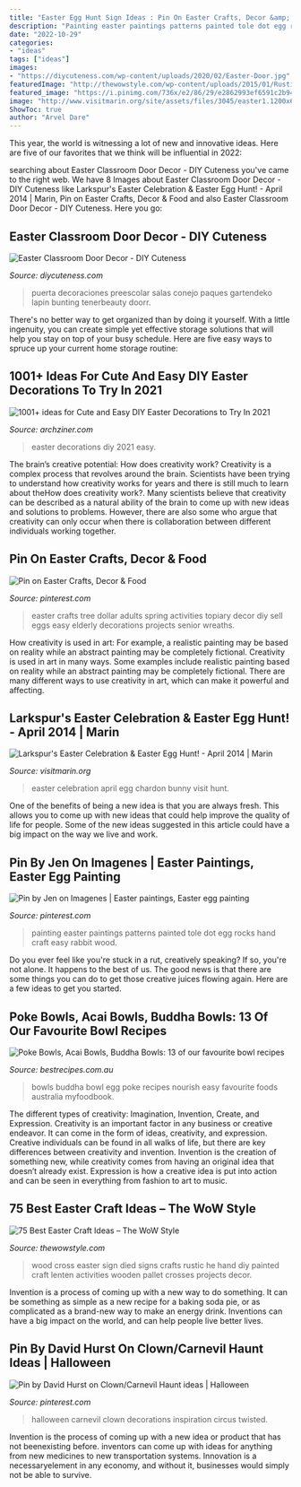 ```yaml
---
title: "Easter Egg Hunt Sign Ideas : Pin On Easter Crafts, Decor &amp; Food"
description: "Painting easter paintings patterns painted tole dot egg rocks hand craft easy rabbit wood"
date: "2022-10-29"
categories:
- "ideas"
tags: ["ideas"]
images:
- "https://diycuteness.com/wp-content/uploads/2020/02/Easter-Door.jpg"
featuredImage: "http://thewowstyle.com/wp-content/uploads/2015/01/Rustic-hand-painted-wood-Easter-sign-with-cross.jpg"
featured_image: "https://i.pinimg.com/736x/e2/86/29/e2862993ef6591c2b94298707dfb2272.jpg"
image: "http://www.visitmarin.org/site/assets/files/3045/easter1.1200x630.jpg"
ShowToc: true
author: "Arvel Dare"
---
```



This year, the world is witnessing a lot of new and innovative ideas. Here are five of our favorites that we think will be influential in 2022: 

	

		
searching about Easter Classroom Door Decor - DIY Cuteness you've came to the right web. We have 8 Images about Easter Classroom Door Decor - DIY Cuteness like Larkspur&#039;s Easter Celebration &amp; Easter Egg Hunt! - April 2014 | Marin, Pin on Easter Crafts, Decor &amp; Food and also Easter Classroom Door Decor - DIY Cuteness. Here you go:
		
    
## Easter Classroom Door Decor - DIY Cuteness

<img loading=lazy src="https://diycuteness.com/wp-content/uploads/2020/02/Easter-Door.jpg" onerror="this.onerror=null;this.src='https://tse2.mm.bing.net/th?id=OIP.1UFplpeSjRDatU049aEz7gHaJ4&amp;pid=15.1';" alt="Easter Classroom Door Decor - DIY Cuteness">

_Source: diycuteness.com_

>puerta decoraciones preescolar salas conejo paques gartendeko lapin bunting tenerbeauty doorr. 

	

There's no better way to get organized than by doing it yourself. With a little ingenuity, you can create simple yet effective storage solutions that will help you stay on top of your busy schedule. Here are five easy ways to spruce up your current home storage routine: 

    
## 1001+ Ideas For Cute And Easy DIY Easter Decorations To Try In 2021

<img loading=lazy src="https://archziner.com/wp-content/uploads/2021/03/three-large-ceramic-eggs-decorated-in-pink-green-with-butterflies-easter-decorations-gold-bunny-figurines.jpg" onerror="this.onerror=null;this.src='https://tse2.mm.bing.net/th?id=OIP.5LCZMZII3kjSaUGZIxe45wHaJ5&amp;pid=15.1';" alt="1001+ ideas for Cute and Easy DIY Easter Decorations to Try In 2021">

_Source: archziner.com_

>easter decorations diy 2021 easy. 

	

The brain’s creative potential: How does creativity work?
Creativity is a complex process that revolves around the brain. Scientists have been trying to understand how creativity works for years and there is still much to learn about theHow does creativity work?. Many scientists believe that creativity can be described as a natural ability of the brain to come up with new ideas and solutions to problems. However, there are also some who argue that creativity can only occur when there is collaboration between different individuals working together.

    
## Pin On Easter Crafts, Decor &amp; Food

<img loading=lazy src="https://i.pinimg.com/736x/fe/4e/46/fe4e46002008e9680a8e5d68cd8228fc--dollar-tree-easter-crafts-easter-ideas-decoration-dollar-tree.jpg" onerror="this.onerror=null;this.src='https://tse1.mm.bing.net/th?id=OIP.M2uYQUbHY2nAZyFYFc71CgHaJ3&amp;pid=15.1';" alt="Pin on Easter Crafts, Decor &amp; Food">

_Source: pinterest.com_

>easter crafts tree dollar adults spring activities topiary decor diy sell eggs easy elderly decorations projects senior wreaths. 

	

How creativity is used in art: For example, a realistic painting may be based on reality while an abstract painting may be completely fictional.
Creativity is used in art in many ways. Some examples include realistic painting based on reality while an abstract painting may be completely fictional. There are many different ways to use creativity in art, which can make it powerful and affecting.

    
## Larkspur&#039;s Easter Celebration &amp; Easter Egg Hunt! - April 2014 | Marin

<img loading=lazy src="http://www.visitmarin.org/site/assets/files/3045/easter1.1200x630.jpg" onerror="this.onerror=null;this.src='https://tse1.mm.bing.net/th?id=OIP.aQ9KDorrBNxN8sLfqfjAKQHaD4&amp;pid=15.1';" alt="Larkspur&#039;s Easter Celebration &amp; Easter Egg Hunt! - April 2014 | Marin">

_Source: visitmarin.org_

>easter celebration april egg chardon bunny visit hunt. 

	

One of the benefits of being a new idea is that you are always fresh. This allows you to come up with new ideas that could help improve the quality of life for people. Some of the new ideas suggested in this article could have a big impact on the way we live and work.

    
## Pin By Jen On Imagenes | Easter Paintings, Easter Egg Painting

<img loading=lazy src="https://i.pinimg.com/736x/e2/86/29/e2862993ef6591c2b94298707dfb2272.jpg" onerror="this.onerror=null;this.src='https://tse2.mm.bing.net/th?id=OIP.N-noo8kJ3t-hYnaWwEYMugHaLb&amp;pid=15.1';" alt="Pin by Jen on Imagenes | Easter paintings, Easter egg painting">

_Source: pinterest.com_

>painting easter paintings patterns painted tole dot egg rocks hand craft easy rabbit wood. 

	

Do you ever feel like you're stuck in a rut, creatively speaking? If so, you're not alone. It happens to the best of us. The good news is that there are some things you can do to get those creative juices flowing again. Here are a few ideas to get you started.

    
## Poke Bowls, Acai Bowls, Buddha Bowls: 13 Of Our Favourite Bowl Recipes

<img loading=lazy src="https://img.bestrecipes.com.au/qUHdO8D1/w643-h428-cfill-q90/br/2018/02/egg-buddha-bowls-recipe-522324-1.jpg" onerror="this.onerror=null;this.src='https://tse2.mm.bing.net/th?id=OIP.ViCi_x-jr7M1r4Tb9QhrswHaE8&amp;pid=15.1';" alt="Poke Bowls, Acai Bowls, Buddha Bowls: 13 of our favourite bowl recipes">

_Source: bestrecipes.com.au_

>bowls buddha bowl egg poke recipes nourish easy favourite foods australia myfoodbook. 

	

The different types of creativity: Imagination, Invention, Create, and Expression.
Creativity is an important factor in any business or creative endeavor. It can come in the form of ideas, creativity, and expression. Creative individuals can be found in all walks of life, but there are key differences between creativity and invention. Invention is the creation of something new, while creativity comes from having an original idea that doesn’t already exist. Expression is how a creative idea is put into action and can be seen in everything from fashion to art to music.

    
## 75 Best Easter Craft Ideas – The WoW Style

<img loading=lazy src="http://thewowstyle.com/wp-content/uploads/2015/01/Rustic-hand-painted-wood-Easter-sign-with-cross.jpg" onerror="this.onerror=null;this.src='https://tse3.mm.bing.net/th?id=OIP.hXZnrfBRpt650eGutIgXKgHaPA&amp;pid=15.1';" alt="75 Best Easter Craft Ideas – The WoW Style">

_Source: thewowstyle.com_

>wood cross easter sign died signs crafts rustic he hand diy painted craft lenten activities wooden pallet crosses projects decor. 

	

Invention is a process of coming up with a new way to do something. It can be something as simple as a new recipe for a baking soda pie, or as complicated as a brand-new way to make an energy drink. Inventions can have a big impact on the world, and can help people live better lives.

    
## Pin By David Hurst On Clown/Carnevil Haunt Ideas | Halloween

<img loading=lazy src="https://i.pinimg.com/736x/36/f5/9d/36f59d8d3af24a3301561f24589d9989--halloween.jpg" onerror="this.onerror=null;this.src='https://tse3.mm.bing.net/th?id=OIP.7yXRb8eLVOUqn6MSQ4gj2wHaJ4&amp;pid=15.1';" alt="Pin by David Hurst on Clown/Carnevil Haunt ideas | Halloween">

_Source: pinterest.com_

>halloween carnevil clown decorations inspiration circus twisted. 

	

Invention is the process of coming up with a new idea or product that has not beenexisting before. inventors can come up with ideas for anything from new medicines to new transportation systems. Innovation is a necessaryelement in any economy, and without it, businesses would simply not be able to survive.

